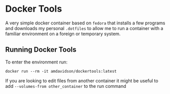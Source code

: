 # Docker Tools 

A very simple docker container based on `fedora` that installs a few programs and downloads my personal `.dotfiles` to allow me to run a container with a familiar environment on a foreign or temporary system.

## Running Docker Tools

To enter the environment run:

    docker run --rm -it amdavidson/dockertools:latest

If you are looking to edit files from another container it might be useful to add `--volumes-from other_container` to the run command
